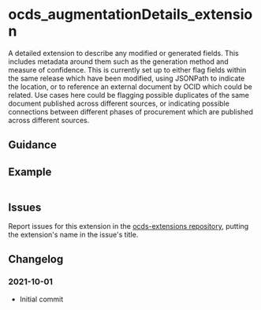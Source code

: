 # ocds_augmentationDetails_extension

A detailed extension to describe any modified or generated fields. This includes metadata around them such as the generation method and measure of confidence.
This is currently set up to either flag fields within the same release which have been modified, using JSONPath to indicate the location, or to reference an external document by OCID which could be related. 
Use cases here could be flagging possible duplicates of the same document published across different sources, or indicating possible connections between different phases of procurement which are published across different sources.


## Guidance


## Example

```json

```

## Issues

Report issues for this extension in the [ocds-extensions repository](https://github.com/open-contracting/ocds-extensions/issues), putting the extension's name in the issue's title.

## Changelog

### 2021-10-01

* Initial commit
